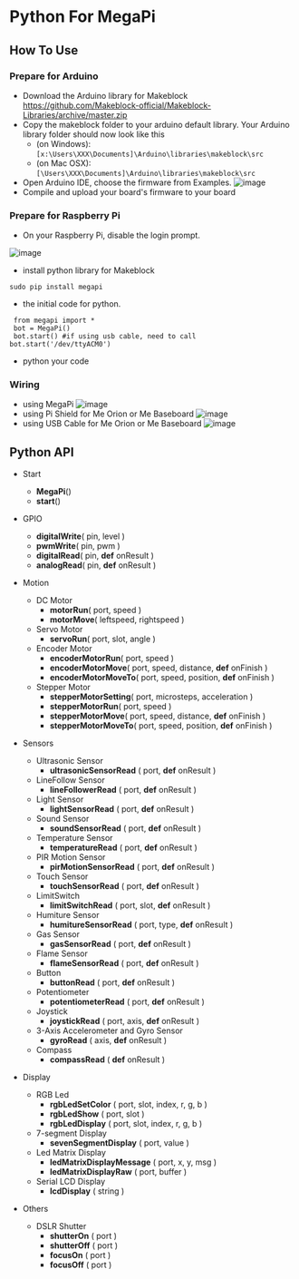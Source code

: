 # Python For MegaPi
## How To Use
### Prepare for Arduino
 * Download the Arduino library for Makeblock https://github.com/Makeblock-official/Makeblock-Libraries/archive/master.zip
 * Copy the makeblock folder to your arduino default library. Your Arduino library folder should now look like this 
   * (on Windows): ```[x:\Users\XXX\Documents]\Arduino\libraries\makeblock\src```
   * (on Mac OSX): ```[\Users\XXX\Documents]\Arduino\libraries\makeblock\src```
 * Open Arduino IDE, choose the firmware from Examples.
 ![image](https://raw.githubusercontent.com/Makeblock-official/PythonForMegaPi/master/images/firmware.jpg)
 * Compile and upload your board's firmware to your board

### Prepare for Raspberry Pi
 * On your Raspberry Pi, disable the login prompt.

![image](https://raw.githubusercontent.com/Makeblock-official/PythonForMegaPi/master/images/serial.jpg)
 * install python library for Makeblock
 ```
 sudo pip install megapi
 ```
 * the initial code for python.
```
 from megapi import *
 bot = MegaPi()
 bot.start() #if using usb cable, need to call bot.start('/dev/ttyACM0')
 ```
 * python your code

### Wiring
* using MegaPi
 ![image](https://raw.githubusercontent.com/Makeblock-official/PythonForMegaPi/master/images/megapi.jpg)
* using Pi Shield for Me Orion or Me Baseboard
 ![image](https://raw.githubusercontent.com/Makeblock-official/PythonForMegaPi/master/images/baseboard-pi-shield.jpg)
* using USB Cable for Me Orion or Me Baseboard
 ![image](https://raw.githubusercontent.com/Makeblock-official/PythonForMegaPi/master/images/baseboard-usb-cable.jpg)

## Python API
 * Start
 	* **MegaPi**()
 	* **start**()
 	
 * GPIO
 	* **digitalWrite**( pin, level )
 	* **pwmWrite**( pin, pwm )
 	* **digitalRead**( pin, **def** onResult )
 	* **analogRead**( pin, **def** onResult )
 	
 * Motion
	* DC Motor
	  * **motorRun**( port, speed )
	  * **motorMove**( leftspeed, rightspeed )
	* Servo Motor
	  * **servoRun**( port, slot, angle )
	* Encoder Motor
	  * **encoderMotorRun**( port, speed )
	  * **encoderMotorMove**( port, speed, distance, **def** onFinish )
	  * **encoderMotorMoveTo**( port, speed, position, **def** onFinish )
	* Stepper Motor
	  * **stepperMotorSetting**( port, microsteps, acceleration )
	  * **stepperMotorRun**( port, speed )
	  * **stepperMotorMove**( port, speed, distance, **def** onFinish )
	  * **stepperMotorMoveTo**( port, speed, position, **def** onFinish )
	  
 * Sensors
 	* Ultrasonic Sensor
 	  * **ultrasonicSensorRead** ( port, **def** onResult ) 
 	* LineFollow Sensor
 	  * **lineFollowerRead** ( port, **def** onResult ) 
 	* Light Sensor
 	  * **lightSensorRead** ( port, **def** onResult ) 
 	* Sound Sensor
 	  * **soundSensorRead** ( port, **def** onResult ) 
 	* Temperature Sensor
 	  * **temperatureRead** ( port, **def** onResult ) 
 	* PIR Motion Sensor
 	  * **pirMotionSensorRead** ( port, **def** onResult ) 
 	* Touch Sensor
 	  * **touchSensorRead** ( port, **def** onResult ) 
 	* LimitSwitch
 	  * **limitSwitchRead** ( port, slot, **def** onResult ) 
 	* Humiture Sensor
 	  * **humitureSensorRead** ( port, type, **def** onResult ) 
 	* Gas Sensor
 	  * **gasSensorRead** ( port, **def** onResult )
 	* Flame Sensor
 	  * **flameSensorRead** ( port, **def** onResult ) 
 	* Button
 	  * **buttonRead** ( port, **def** onResult ) 
 	* Potentiometer
 	  * **potentiometerRead** ( port, **def** onResult )
 	* Joystick
 	  * **joystickRead** ( port, axis, **def** onResult )
 	* 3-Axis Accelerometer and Gyro Sensor
 	  * **gyroRead** ( axis, **def** onResult )
 	* Compass
 	  * **compassRead** ( **def** onResult )
 	
 * Display
 	* RGB Led
 	  * **rgbLedSetColor** ( port, slot, index, r, g, b )
 	  * **rgbLedShow** ( port, slot )
 	  * **rgbLedDisplay** ( port, slot, index, r, g, b )
 	* 7-segment Display
 	  * **sevenSegmentDisplay** ( port, value )
 	* Led Matrix Display
 	  * **ledMatrixDisplayMessage** ( port, x, y, msg )
 	  * **ledMatrixDisplayRaw** ( port, buffer )
 	* Serial LCD Display
 	  * **lcdDisplay** ( string )
 	  
 * Others
 	* DSLR Shutter
	  * **shutterOn** ( port )
	  * **shutterOff** ( port )
	  * **focusOn** ( port )
	  * **focusOff** ( port )
